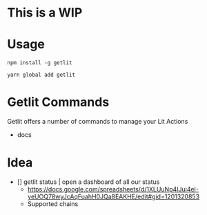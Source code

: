 # This is a WIP

# Usage

```
npm install -g getlit

yarn global add getlit
```

# Getlit Commands

Getlit offers a number of commands to manage your Lit Actions

- docs 

# Idea

- [] getlit status | open a dashboard of all our status
  - https://docs.google.com/spreadsheets/d/1XLUuNp4IJui4eI-yeUOQ78wyJcAqFuahH0JQa8EAKHE/edit#gid=1201320853
  - Supported chains